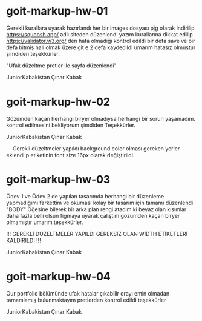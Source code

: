 # goit-markup-hw-01

Gerekli kurallara uyarak hazırlandı her bir images dosyası pjg olarak indirilip https://squoosh.app/ adlı siteden düzenlendi
yazım kurallarına dikkat edilip https://validator.w3.org/ den hata olmadığı kontrol edildi bir defa save ve bir defa bitmiş
hali olmak üzere git e 2 defa kaydedildi umarım hatasız olmuştur şimdiden teşekkürler.

"Ufak düzeltme pretier ile sayfa düzenlendi"

JuniorKabakistan
Çınar Kabak

# goit-markup-hw-02

Gözümden kaçan herhangi biryer olmadıysa herhangi bir sorun yaşamadım. kontrol edilmesini bekliyorum şimdiden Teşekkürler.

JuniorKabakistan
Çınar Kabak

-- Gerekli düzeltmeler yapıldı background color olması gereken yerler eklendi p etiketinin font size 16px olarak değiştirildi.

# goit-markup-hw-03

Ödev 1 ve Ödev 2 de yapılan tasarımda herhangi bir düzenleme yapmadığımı farkettim ve okuması kolay bir tasarım için
tamamı düzenlendi "BODY" Öğesine bilerek bir arka plan rengi atadım ki beyaz olan kısımlar daha fazla belli olsun
figmaya uyarak çalıştım gözümden kaçan biryer olmamıştır umarım teşekkürler.

!!! GEREKLİ DÜZELTMELER YAPILDI GEREKSİZ OLAN WİDTH ETİKETLERİ KALDIRILDI !!!

JuniorKabakistan
Çınar Kabak

# goit-markup-hw-04

Our portfolio bölümünde ufak hatalar çıkabilir orayı emin olmadan tamamlamış bulunmaktayım pretierden kontrol edildi teşekkürler

JuniorKabakistan
Çınar Kabak
